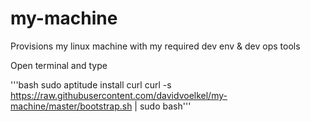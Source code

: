 # my-machine
Provisions my linux machine with my required dev env &amp; dev ops tools

Open terminal and type

'''bash
sudo aptitude install curl
curl -s https://raw.githubusercontent.com/davidvoelkel/my-machine/master/bootstrap.sh | sudo bash'''
